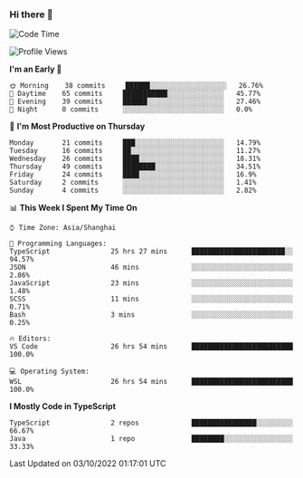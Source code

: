 ### Hi there 👋

<!--
**waynelwz/waynelwz** is a ✨ _special_ ✨ repository because its `README.md` (this file) appears on your GitHub profile.

Here are some ideas to get you started:

- 🔭 I’m currently working on ...
- 🌱 I’m currently learning ...
- 👯 I’m looking to collaborate on ...
- 🤔 I’m looking for help with ...
- 💬 Ask me about ...
- 📫 How to reach me: ...
- 😄 Pronouns: ...
- ⚡ Fun fact: ...
-->

<!--START_SECTION:waka-->
![Code Time](http://img.shields.io/badge/Code%20Time-519%20hrs%2014%20mins-blue)

![Profile Views](http://img.shields.io/badge/Profile%20Views-0-blue)

**I'm an Early 🐤** 

```text
🌞 Morning    38 commits     ██████░░░░░░░░░░░░░░░░░░░   26.76% 
🌆 Daytime    65 commits     ███████████░░░░░░░░░░░░░░   45.77% 
🌃 Evening    39 commits     ██████░░░░░░░░░░░░░░░░░░░   27.46% 
🌙 Night      0 commits      ░░░░░░░░░░░░░░░░░░░░░░░░░   0.0%

```
📅 **I'm Most Productive on Thursday** 

```text
Monday       21 commits     ███░░░░░░░░░░░░░░░░░░░░░░   14.79% 
Tuesday      16 commits     ██░░░░░░░░░░░░░░░░░░░░░░░   11.27% 
Wednesday    26 commits     ████░░░░░░░░░░░░░░░░░░░░░   18.31% 
Thursday     49 commits     ████████░░░░░░░░░░░░░░░░░   34.51% 
Friday       24 commits     ████░░░░░░░░░░░░░░░░░░░░░   16.9% 
Saturday     2 commits      ░░░░░░░░░░░░░░░░░░░░░░░░░   1.41% 
Sunday       4 commits      ░░░░░░░░░░░░░░░░░░░░░░░░░   2.82%

```


📊 **This Week I Spent My Time On** 

```text
⌚︎ Time Zone: Asia/Shanghai

💬 Programming Languages: 
TypeScript               25 hrs 27 mins      ███████████████████████░░   94.57% 
JSON                     46 mins             ░░░░░░░░░░░░░░░░░░░░░░░░░   2.86% 
JavaScript               23 mins             ░░░░░░░░░░░░░░░░░░░░░░░░░   1.48% 
SCSS                     11 mins             ░░░░░░░░░░░░░░░░░░░░░░░░░   0.71% 
Bash                     3 mins              ░░░░░░░░░░░░░░░░░░░░░░░░░   0.25%

🔥 Editors: 
VS Code                  26 hrs 54 mins      █████████████████████████   100.0%

💻 Operating System: 
WSL                      26 hrs 54 mins      █████████████████████████   100.0%

```

**I Mostly Code in TypeScript** 

```text
TypeScript               2 repos             ████████████████░░░░░░░░░   66.67% 
Java                     1 repo              ████████░░░░░░░░░░░░░░░░░   33.33%

```



 Last Updated on 03/10/2022 01:17:01 UTC
<!--END_SECTION:waka-->
